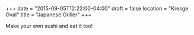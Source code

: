 +++
date = "2015-09-05T12:22:00-04:00"
draft = false
location = "Kresge Oval"
title = "Japanese Griller"
+++

Make your own sushi and eat it too!
